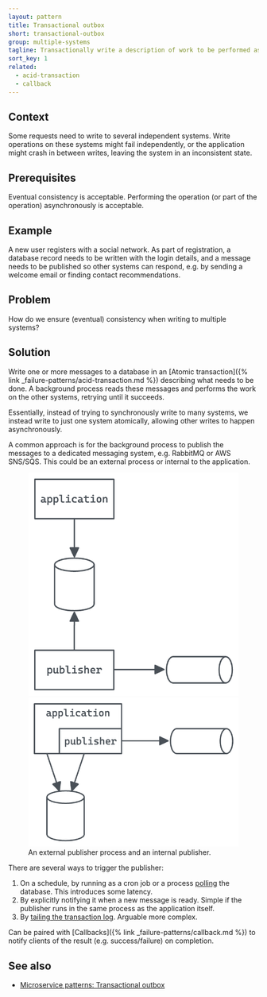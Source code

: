 ```yaml
---
layout: pattern
title: Transactional outbox
short: transactional-outbox
group: multiple-systems
tagline: Transactionally write a description of work to be performed asynchronously
sort_key: 1
related:
  - acid-transaction
  - callback
---
```


## Context

Some requests need to write to several independent systems. Write operations on these systems might fail independently, or the application might crash in between writes, leaving the system in an inconsistent state.

## Prerequisites

Eventual consistency is acceptable. Performing the operation (or part of the operation) asynchronously is acceptable.

## Example

A new user registers with a social network. As part of registration, a database record needs to be written with the login details, and a message needs to be published so other systems can respond, e.g. by sending a welcome email or finding contact recommendations.

## Problem

How do we ensure (eventual) consistency when writing to multiple systems?

## Solution

Write one or more messages to a database in an [Atomic transaction]({% link _failure-patterns/acid-transaction.md %}) describing what needs to be done. A background process reads these messages and performs the work on the other systems, retrying until it succeeds.

Essentially, instead of trying to synchronously write to many systems, we instead write to just one system atomically, allowing other writes to happen asynchronously.

 A common approach is for the background process to publish the messages to a dedicated messaging system, e.g. RabbitMQ or AWS SNS/SQS. This could be an external process or internal to the application.

<!-- markdownlint-disable MD033 -->
<figure class="multi-img">
  <img class="small-img" src="/public/assets/failure-patterns/outbox-ext-pub.png" alt="Outbox with an external publisher process"/>
  <img class="small-img" src="/public/assets/failure-patterns/outbox-int-pub.png" alt="Outbox with an internal publisher"/>
  <figcaption>An external publisher process and an internal publisher.</figcaption>
</figure>

There are several ways to trigger the publisher:

1. On a schedule, by running as a cron job or a process [polling](https://microservices.io/patterns/data/transaction-log-tailing.html) the database. This introduces some latency.
2. By explicitly notifying it when a new message is ready. Simple if the publisher runs in the same process as the application itself.
3. By [tailing the transaction log](https://microservices.io/patterns/data/transaction-log-tailing.html). Arguable more complex.

Can be paired with [Callbacks]({% link _failure-patterns/callback.md %}) to notify clients of the result (e.g. success/failure) on completion.

## See also

- [Microservice patterns: Transactional outbox](https://microservices.io/patterns/data/transactional-outbox.html)
